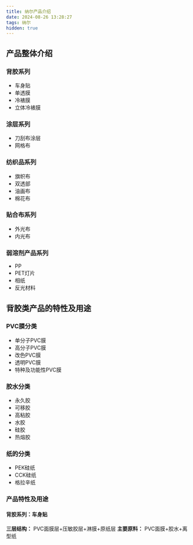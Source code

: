 ```yaml
---
title: 纳尔产品介绍
date: 2024-08-26 13:28:27
tags: 纳尔
hidden: true
---
```

## 产品整体介绍

### 背胶系列

* 车身贴
* 单透膜
* 冷裱膜
* 立体冷裱膜

### 涂层系列

* 刀刮布涂层
* 网格布

### 纺织品系列

* 旗帜布
* 双透部
* 油画布
* 棉花布

### 贴合布系列

* 外光布
* 内光布

### 弱溶剂产品系列

* PP
* PET灯片
* 相纸
* 反光材料

## 背胶类产品的特性及用途

### PVC膜分类

* 单分子PVC膜
* 高分子PVC膜
* 改色PVC膜
* 透明PVC膜
* 特种及功能性PVC膜

### 胶水分类

* 永久胶
* 可移胶
* 高粘胶
* 水胶
* 硅胶
* 热熔胶

### 纸的分类

* PEK硅纸
* CCK硅纸
* 格拉辛纸

### 产品特性及用途

#### 背胶系列：车身贴

**三层结构：** PVC面膜层+压敏胶层+淋膜+原纸层
**主要原料：** PVC面膜+胶水+离型纸
